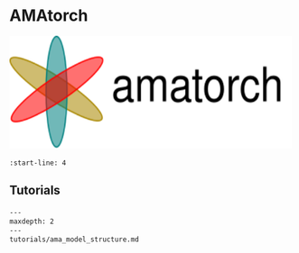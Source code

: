 # AMAtorch

<img src="_static/amatorch.svg" width="500" height="200">

```{include} ../../README.md
:start-line: 4
```

## Tutorials

```{toctree}
---
maxdepth: 2
---
tutorials/ama_model_structure.md
```

